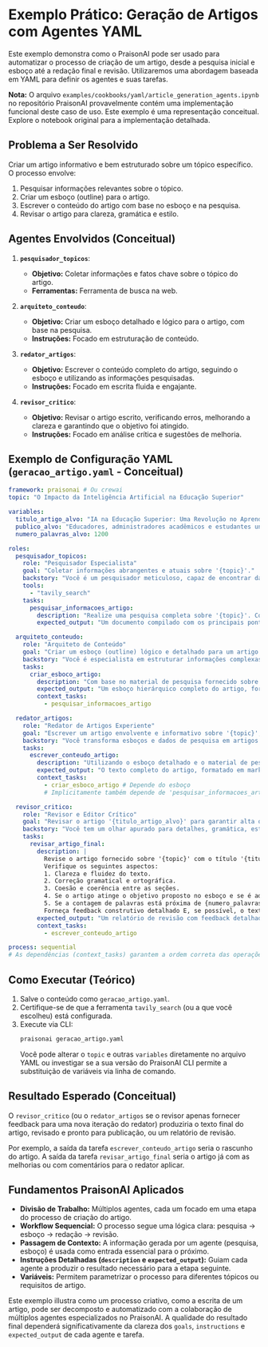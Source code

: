 # Exemplo Prático: Geração de Artigos com Agentes YAML

Este exemplo demonstra como o PraisonAI pode ser usado para automatizar o processo de criação de um artigo, desde a pesquisa inicial e esboço até a redação final e revisão. Utilizaremos uma abordagem baseada em YAML para definir os agentes e suas tarefas.

**Nota:** O arquivo `examples/cookbooks/yaml/article_generation_agents.ipynb` no repositório PraisonAI provavelmente contém uma implementação funcional deste caso de uso. Este exemplo é uma representação conceitual. Explore o notebook original para a implementação detalhada.

## Problema a Ser Resolvido

Criar um artigo informativo e bem estruturado sobre um tópico específico. O processo envolve:
1.  Pesquisar informações relevantes sobre o tópico.
2.  Criar um esboço (outline) para o artigo.
3.  Escrever o conteúdo do artigo com base no esboço e na pesquisa.
4.  Revisar o artigo para clareza, gramática e estilo.

## Agentes Envolvidos (Conceitual)

1.  **`pesquisador_topicos`**:
    *   **Objetivo:** Coletar informações e fatos chave sobre o tópico do artigo.
    *   **Ferramentas:** Ferramenta de busca na web.

2.  **`arquiteto_conteudo`**:
    *   **Objetivo:** Criar um esboço detalhado e lógico para o artigo, com base na pesquisa.
    *   **Instruções:** Focado em estruturação de conteúdo.

3.  **`redator_artigos`**:
    *   **Objetivo:** Escrever o conteúdo completo do artigo, seguindo o esboço e utilizando as informações pesquisadas.
    *   **Instruções:** Focado em escrita fluida e engajante.

4.  **`revisor_critico`**:
    *   **Objetivo:** Revisar o artigo escrito, verificando erros, melhorando a clareza e garantindo que o objetivo foi atingido.
    *   **Instruções:** Focado em análise crítica e sugestões de melhoria.

## Exemplo de Configuração YAML (`geracao_artigo.yaml` - Conceitual)

```yaml
framework: praisonai # Ou crewai
topic: "O Impacto da Inteligência Artificial na Educação Superior"

variables:
  titulo_artigo_alvo: "IA na Educação Superior: Uma Revolução no Aprendizado"
  publico_alvo: "Educadores, administradores acadêmicos e estudantes universitários"
  numero_palavras_alvo: 1200

roles:
  pesquisador_topicos:
    role: "Pesquisador Especialista"
    goal: "Coletar informações abrangentes e atuais sobre '{topic}'."
    backstory: "Você é um pesquisador meticuloso, capaz de encontrar dados relevantes, estudos de caso e opiniões de especialistas."
    tools:
      - "tavily_search"
    tasks:
      pesquisar_informacoes_artigo:
        description: "Realize uma pesquisa completa sobre '{topic}'. Colete dados sobre aplicações atuais, benefícios, desafios, e o futuro da IA neste contexto. Priorize fontes acadêmicas e reportagens de tecnologia confiáveis dos últimos 2 anos."
        expected_output: "Um documento compilado com os principais pontos de informação, links para fontes, e citações relevantes, organizado por subtemas."

  arquiteto_conteudo:
    role: "Arquiteto de Conteúdo"
    goal: "Criar um esboço (outline) lógico e detalhado para um artigo sobre '{topic}' com o título '{titulo_artigo_alvo}'."
    backstory: "Você é especialista em estruturar informações complexas de forma clara e sequencial para artigos e relatórios."
    tasks:
      criar_esboco_artigo:
        description: "Com base no material de pesquisa fornecido sobre '{topic}', crie um esboço detalhado para um artigo intitulado '{titulo_artigo_alvo}'. O esboço deve incluir: Introdução (com gancho e tese), seções principais (com 3-5 pontos chave cada), subseções se necessário, e Conclusão (com resumo e chamada para ação ou reflexão). O artigo deve ser direcionado para {publico_alvo} e ter aproximadamente {numero_palavras_alvo} palavras."
        expected_output: "Um esboço hierárquico completo do artigo, formatado em markdown, pronto para ser usado pelo redator."
        context_tasks:
          - pesquisar_informacoes_artigo

  redator_artigos:
    role: "Redator de Artigos Experiente"
    goal: "Escrever um artigo envolvente e informativo sobre '{topic}', seguindo o esboço e usando a pesquisa fornecida."
    backstory: "Você transforma esboços e dados de pesquisa em artigos bem escritos, com linguagem clara e adaptada ao público-alvo."
    tasks:
      escrever_conteudo_artigo:
        description: "Utilizando o esboço detalhado e o material de pesquisa sobre '{topic}', escreva o conteúdo completo do artigo '{titulo_artigo_alvo}'. Siga a estrutura do esboço, desenvolva cada ponto com as informações pesquisadas, e mantenha um tom apropriado para {publico_alvo}. O artigo deve ter aproximadamente {numero_palavras_alvo} palavras."
        expected_output: "O texto completo do artigo, formatado em markdown."
        context_tasks:
          - criar_esboco_artigo # Depende do esboço
          # Implicitamente também depende de 'pesquisar_informacoes_artigo' via 'criar_esboco_artigo'

  revisor_critico:
    role: "Revisor e Editor Crítico"
    goal: "Revisar o artigo '{titulo_artigo_alvo}' para garantir alta qualidade, clareza, precisão e coesão, sugerindo melhorias."
    backstory: "Você tem um olhar apurado para detalhes, gramática, estilo e lógica argumentativa. Seu objetivo é elevar a qualidade do texto."
    tasks:
      revisar_artigo_final:
        description: |
          Revise o artigo fornecido sobre '{topic}' com o título '{titulo_artigo_alvo}'.
          Verifique os seguintes aspectos:
          1. Clareza e fluidez do texto.
          2. Correção gramatical e ortográfica.
          3. Coesão e coerência entre as seções.
          4. Se o artigo atinge o objetivo proposto no esboço e se é adequado para o {publico_alvo}.
          5. Se a contagem de palavras está próxima de {numero_palavras_alvo}.
          Forneça feedback construtivo detalhado E, se possível, o texto com as correções diretas ou sugestões de reescrita incorporadas.
        expected_output: "Um relatório de revisão com feedback detalhado e/ou o texto do artigo com as revisões sugeridas/aplicadas."
        context_tasks:
          - escrever_conteudo_artigo

process: sequential
# As dependências (context_tasks) garantem a ordem correta das operações.
```

## Como Executar (Teórico)

1.  Salve o conteúdo como `geracao_artigo.yaml`.
2.  Certifique-se de que a ferramenta `tavily_search` (ou a que você escolheu) está configurada.
3.  Execute via CLI:
    ```bash
    praisonai geracao_artigo.yaml
    ```
    Você pode alterar o `topic` e outras `variables` diretamente no arquivo YAML ou investigar se a sua versão do PraisonAI CLI permite a substituição de variáveis via linha de comando.

## Resultado Esperado (Conceitual)

O `revisor_critico` (ou o `redator_artigos` se o revisor apenas fornecer feedback para uma nova iteração do redator) produziria o texto final do artigo, revisado e pronto para publicação, ou um relatório de revisão.

Por exemplo, a saída da tarefa `escrever_conteudo_artigo` seria o rascunho do artigo. A saída da tarefa `revisar_artigo_final` seria o artigo já com as melhorias ou com comentários para o redator aplicar.

## Fundamentos PraisonAI Aplicados

*   **Divisão de Trabalho:** Múltiplos agentes, cada um focado em uma etapa do processo de criação do artigo.
*   **Workflow Sequencial:** O processo segue uma lógica clara: pesquisa -> esboço -> redação -> revisão.
*   **Passagem de Contexto:** A informação gerada por um agente (pesquisa, esboço) é usada como entrada essencial para o próximo.
*   **Instruções Detalhadas (`description` e `expected_output`):** Guiam cada agente a produzir o resultado necessário para a etapa seguinte.
*   **Variáveis:** Permitem parametrizar o processo para diferentes tópicos ou requisitos de artigo.

Este exemplo illustra como um processo criativo, como a escrita de um artigo, pode ser decomposto e automatizado com a colaboração de múltiplos agentes especializados no PraisonAI. A qualidade do resultado final dependerá significativamente da clareza dos `goals`, `instructions` e `expected_output` de cada agente e tarefa.
